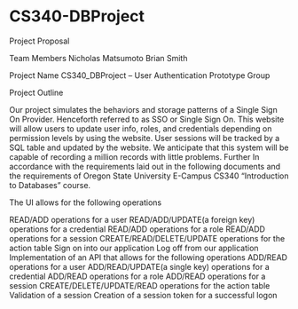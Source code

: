 # CS340-DBProject
Project Proposal

Team Members
Nicholas Matsumoto
Brian Smith

Project Name
CS340_DBProject – User Authentication Prototype Group

Project Outline

Our project simulates the behaviors and storage patterns of a Single Sign On Provider. Henceforth referred to as SSO or Single Sign On. This website will allow users to update user info, roles, and credentials depending on permission levels by using the website. User sessions will be tracked by a SQL table and updated by the website. We anticipate that this system will be capable of recording a million records with little problems. Further In accordance with the requirements laid out in the following documents and the requirements of Oregon State University E-Campus CS340 “Introduction to Databases” course.

The UI allows for the following operations

READ/ADD operations for a user
READ/ADD/UPDATE(a foreign key)  operations for a credential
READ/ADD  operations for a role
READ/ADD operations for a session
CREATE/READ/DELETE/UPDATE operations for the action table
Sign on into our application
Log off from our application
Implementation of an API that allows for the following operations
ADD/READ operations for a user
ADD/READ/UPDATE(a single key)  operations for a credential
ADD/READ  operations for a role
ADD/READ operations for a session
CREATE/DELETE/UPDATE/READ operations for the action table
Validation of a session
Creation of a session token for a successful logon

